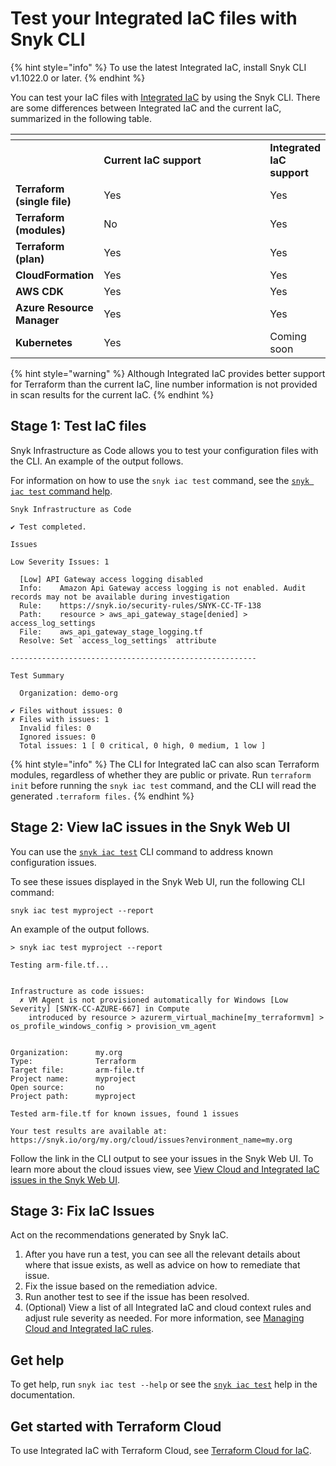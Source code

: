 # Test your Integrated IaC files with Snyk CLI

{% hint style="info" %}
To use the latest Integrated IaC, install Snyk CLI v1.1022.0 or later.
{% endhint %}

You can test your IaC files with [Integrated IaC](broken-reference) by using the Snyk CLI. There are some differences between Integrated IaC and the current IaC, summarized in the following table.

<table data-header-hidden><thead><tr><th></th><th width="383.3333333333333"></th><th></th></tr></thead><tbody><tr><td></td><td><strong>Current IaC support</strong></td><td><strong>Integrated IaC support</strong></td></tr><tr><td><strong>Terraform (single file)</strong></td><td>Yes</td><td>Yes</td></tr><tr><td><strong>Terraform (modules)</strong></td><td>No</td><td>Yes</td></tr><tr><td><strong>Terraform (plan)</strong></td><td>Yes</td><td>Yes</td></tr><tr><td><strong>CloudFormation</strong></td><td>Yes</td><td>Yes</td></tr><tr><td><strong>AWS CDK</strong></td><td>Yes</td><td>Yes</td></tr><tr><td><strong>Azure Resource Manager</strong></td><td>Yes</td><td>Yes</td></tr><tr><td><strong>Kubernetes</strong></td><td>Yes</td><td>Coming soon</td></tr></tbody></table>

{% hint style="warning" %}
Although Integrated IaC provides better support for Terraform than the current IaC, line number information is not provided in scan results for the current IaC.
{% endhint %}

## Stage 1: Test IaC files

Snyk Infrastructure as Code allows you to test your configuration files with the CLI. An example of the output follows.

For information on how to use the `snyk iac test` command, see the [`snyk iac test` command help](../../../snyk-cli/commands/iac-test.md).

```
Snyk Infrastructure as Code

✔ Test completed.

Issues

Low Severity Issues: 1

  [Low] API Gateway access logging disabled
  Info:    Amazon Api Gateway access logging is not enabled. Audit records may not be available during investigation
  Rule:    https://snyk.io/security-rules/SNYK-CC-TF-138
  Path:    resource > aws_api_gateway_stage[denied] > access_log_settings
  File:    aws_api_gateway_stage_logging.tf
  Resolve: Set `access_log_settings` attribute

-------------------------------------------------------

Test Summary

  Organization: demo-org

✔ Files without issues: 0
✗ Files with issues: 1
  Invalid files: 0
  Ignored issues: 0
  Total issues: 1 [ 0 critical, 0 high, 0 medium, 1 low ]
```

{% hint style="info" %}
The CLI for Integrated IaC can also scan Terraform modules, regardless of whether they are public or private. Run `terraform init` before running the `snyk iac test` command, and the CLI will read the generated `.terraform files.`
{% endhint %}

## Stage 2: View IaC issues in the Snyk Web UI

You can use the [`snyk iac test`](../../../snyk-cli/commands/iac-test.md) CLI command to address known configuration issues.

To see these issues displayed in the Snyk Web UI, run the following CLI command:

`snyk iac test myproject --report`

An example of the output follows.

```
> snyk iac test myproject --report

Testing arm-file.tf...


Infrastructure as code issues:
  ✗ VM Agent is not provisioned automatically for Windows [Low Severity] [SNYK-CC-AZURE-667] in Compute
    introduced by resource > azurerm_virtual_machine[my_terraformvm] > os_profile_windows_config > provision_vm_agent


Organization:      my.org
Type:              Terraform
Target file:       arm-file.tf
Project name:      myproject
Open source:       no
Project path:      myproject

Tested arm-file.tf for known issues, found 1 issues

Your test results are available at: https://snyk.io/org/my.org/cloud/issues?environment_name=my.org
```

Follow the link in the CLI output to see your issues in the Snyk Web UI. To learn more about the cloud issues view, see [View Cloud and Integrated IaC issues in the Snyk Web UI](../snyk-cloud-issues/view-cloud-issues-in-the-snyk-web-ui.md).

## Stage 3: Fix IaC Issues

Act on the recommendations generated by Snyk IaC.

1. After you have run a test, you can see all the relevant details about where that issue exists, as well as advice on how to remediate that issue.
2. Fix the issue based on the remediation advice.
3. Run another test to see if the issue has been resolved.
4. (Optional) View a list of all Integrated IaC and cloud context rules and adjust rule severity as needed. For more information, see [Managing Cloud and Integrated IaC rules](../managing-snyk-cloud-rules.md).

## Get help

To get help, run `snyk iac test --help` or see the [`snyk iac test`](../../../snyk-cli/commands/iac-test.md) help in the documentation.

## Get started with Terraform Cloud

To use Integrated IaC with Terraform Cloud, see [Terraform Cloud for IaC](../../../integrations/ci-cd-integrations/integrating-snyk-with-terraform-cloud/).

